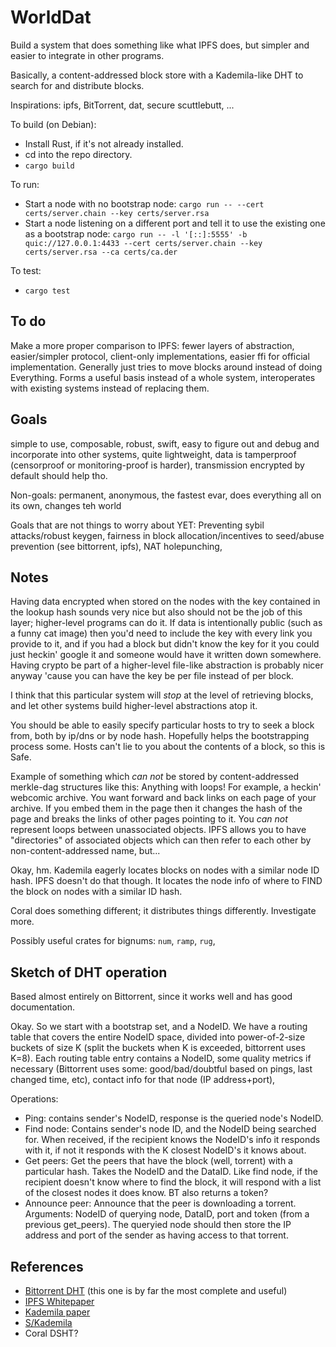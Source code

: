 
# WorldDat

Build a system that does something like what IPFS does, but simpler and
easier to integrate in other programs.

Basically, a content-addressed block store with a Kademila-like DHT to search for and distribute blocks.

Inspirations: ipfs, BitTorrent, dat, secure scuttlebutt, ...

To build (on Debian):

 * Install Rust, if it's not already installed.
 * cd into the repo directory.
 * `cargo build`

To run:

 * Start a node with no bootstrap node: `cargo run -- --cert certs/server.chain --key certs/server.rsa`
 * Start a node listening on a different port and tell it to use the existing one as a bootstrap node: `cargo run -- -l '[::]:5555' -b quic://127.0.0.1:4433 --cert certs/server.chain --key certs/server.rsa --ca certs/ca.der`

To test:

 * `cargo test`

## To do

Make a more proper comparison to IPFS: fewer layers of abstraction, easier/simpler protocol, client-only
implementations, easier ffi for official implementation. Generally just tries to move blocks
around instead of doing Everything. Forms a useful basis instead of a whole system,
interoperates with existing systems instead of replacing them.

## Goals

simple to use, composable, robust, swift, easy to figure out and debug and incorporate
into other systems, quite lightweight, data is tamperproof (censorproof or monitoring-proof
is harder), transmission encrypted by default should help tho.

Non-goals: permanent, anonymous, the fastest evar, does everything all on its own, changes teh world

Goals that are not things to worry about YET: Preventing sybil attacks/robust keygen, fairness in block allocation/incentives to seed/abuse prevention (see bittorrent, ipfs), NAT holepunching,

## Notes

Having data encrypted when stored on the nodes with the key contained in the lookup hash sounds very nice but also should not be the job of this layer; higher-level programs can do it.  If data is intentionally public (such as a funny cat image) then you'd need to include the key with every link you provide to it, and if you had a block but didn't know the key for it you could just heckin' google it and someone would have it written down somewhere.  Having crypto be part of a higher-level file-like abstraction is probably nicer anyway 'cause you can have the key be per file instead of per block.

I think that this particular system will *stop* at the level of retrieving blocks, and let other systems build higher-level abstractions atop it.

You should be able to easily specify particular hosts to try to seek a block from, both by
ip/dns or by node hash. Hopefully helps the bootstrapping process some.  Hosts can't lie to you about the contents of a block, so this is Safe.

Example of something which *can not* be stored by content-addressed merkle-dag structures like this: Anything with loops!  For example, a heckin' webcomic archive.  You want forward and back links on each page of your archive.  If you embed them in the page then it changes the hash of the page and breaks the links of other pages pointing to it.  You *can not* represent loops between unassociated objects.  IPFS allows you to have "directories" of associated objects which can then refer to each other by non-content-addressed name, but...

Okay, hm.  Kademila eagerly locates blocks on nodes with a similar node ID hash.  IPFS doesn't do that though.  It locates the node info of where to FIND the block on nodes with a similar ID hash.

Coral does something different; it distributes things differently.  Investigate more.

Possibly useful crates for bignums: `num`, `ramp`, `rug`,

## Sketch of DHT operation

Based almost entirely on Bittorrent, since it works well and has good documentation.

Okay.  So we start with a bootstrap set, and a NodeID.  We have a routing table that covers the entire NodeID space, divided into power-of-2-size buckets of size K (split the buckets when K is exceeded, bittorrent uses K=8).  Each routing table entry contains a NodeID, some quality metrics if necessary (Bittorrent uses some: good/bad/doubtful based on pings, last changed time, etc), contact info for that node (IP address+port),

Operations:

 * Ping: contains sender's NodeID, response is the queried node's NodeID.
 * Find node: Contains sender's node ID, and the NodeID being searched for.  When received, if the recipient knows the NodeID's info it responds with it, if not it responds with the K closest NodeID's it knows about.
 * Get peers: Get the peers that have the block (well, torrent) with a particular hash.  Takes the NodeID and the DataID.  Like find node, if the recipient doesn't know where to find the block, it will respond with a list of the closest nodes it does know.  BT also returns a token?
 * Announce peer: Announce that the peer is downloading a torrent.  Arguments: NodeID of querying node, DataID, port and token (from a previous get_peers).  The queryied node should then store the IP address and port of the sender as having access to that torrent.

## References

 * [Bittorrent DHT](http://www.bittorrent.org/beps/bep_0005.html) (this one is by far the most complete and useful)
 * [IPFS Whitepaper](https://github.com/ipfs/ipfs/blob/master/papers/ipfs-cap2pfs/ipfs-p2p-file-system.pdf)
 * [Kademila paper](http://pdos.csail.mit.edu/~petar/papers/maymounkov-kademlia-lncs.pdf)
 * [S/Kademila](http://citeseerx.ist.psu.edu/viewdoc/summary?doi=10.1.1.68.4986)
 * Coral DSHT?